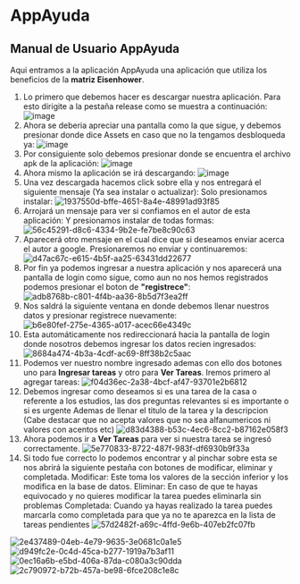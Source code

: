 # AppAyuda
## Manual de Usuario AppAyuda
Aqui entramos a la aplicación AppAyuda una aplicación que utiliza los beneficios de la **matriz Eisenhower**.
  1. Lo primero que debemos hacer es descargar nuestra aplicación. Para esto dirigite a la pestaña release como se muestra a continuación:
![image](https://user-images.githubusercontent.com/80849156/177081956-5676cbe6-274e-40e5-9204-c74743a44c52.png)
  2. Ahora se deberia apreciar una pantalla como la que sigue, y debemos presionar donde dice Assets en caso que no la tengamos desbloqueda ya:
![image](https://user-images.githubusercontent.com/80849156/177082058-65670c1a-389d-4c58-b17d-3fbe53813756.png)
  3. Por consiguiente solo debemos presionar donde se encuentra el archivo apk de la aplicación:
![image](https://user-images.githubusercontent.com/80849156/177082112-c7d2d24f-8e55-4079-b4be-acc4731e508f.png)
  4. Ahora mismo la aplicación se irá descargando:
![image](https://user-images.githubusercontent.com/80849156/177082157-b641ef16-c65f-4251-ad37-a17db4e26276.png)
  5. Una vez descargada hacemos click sobre ella y nos entregará el siguiente mensaje (Ya sea instalar o actualizar): Solo presionamos instalar:
![1937550d-bffe-4651-8a4e-48991ad93f85](https://user-images.githubusercontent.com/80849156/177084145-ef25128f-9e34-4330-8c6d-4cf5b448c5ef.jpg)
  6. Arrojará un mensaje para ver si confiamos en el autor de esta aplicación: Y presionamos instalar de todas formas:
![56c45291-d8c6-4334-9b2e-fe7be8c90c63](https://user-images.githubusercontent.com/80849156/177084162-4a929bb3-e462-4ea7-b91b-ffa84e78a75b.jpg)
  7. Aparecerá otro mensaje en el cual dice que si deseamos enviar acerca el autor a google. Presionaremos no enviar y continuaremos:
![d47ac67c-e615-4b5f-aa25-63431dd22677](https://user-images.githubusercontent.com/80849156/177084216-46d997ec-bea8-458f-a673-44f9ac71097e.jpg)
  8. Por fin ya podemos ingresar a nuestra aplicación y nos aparecerá una pantalla de login como sigue, como aun no nos hemos registrados podemos presionar el boton de **"registrece"**:
![adb8768b-c801-4f4b-aa36-8b5d7f3ea2ff](https://user-images.githubusercontent.com/80849156/177084253-7a5aba00-8af2-46df-aaf7-e4654b2b3254.jpg)
  9. Nos saldrá la siguiente ventana en donde debemos llenar nuestros datos y presionar registrece nuevamente:
![b6e80fef-275e-4365-a017-acec66e4349c](https://user-images.githubusercontent.com/80849156/177084266-d7800c27-3bcb-4a0e-b2cb-27488246ce9c.jpg)
  10. Esta automáticamente nos redireccionará hacia la pantalla de login donde nosotros debemos ingresar los datos recien ingresados:
![8684a474-4b3a-4cdf-ac69-8ff38b2c5aac](https://user-images.githubusercontent.com/80849156/177084316-eb978b75-354b-4b56-8c52-b027418dddc7.jpg)
  11. Podemos ver nuestro nombre ingresado ademas con ello dos botones uno para **Ingresar tareas** y otro para **Ver Tareas**. 
  Iremos primero al agregar tareas:
![f04d36ec-2a38-4bcf-af47-93701e2b6812](https://user-images.githubusercontent.com/80849156/177084339-1b6d96e9-36d6-40d3-8500-bfd30feea6f7.jpg)
  12. Debemos ingresar como deseamos si es una tarea de la casa o referente a los estudios, las dos preguntas relevantes si es importante o si es urgente 
  Ademas de llenar el titulo de la tarea y la descripcion (Cabe destacar que no acepta valores que no sea alfanumericos ni valores con acentos etc)
![d83d4388-b53c-4ec6-8cc2-b87162e058f3](https://user-images.githubusercontent.com/80849156/177084368-7448a4f2-8a9f-4d99-b4cd-5031a57de5e4.jpg)
  13. Ahora podemos ir a **Ver Tareas** para ver si nuestra tarea se ingresó correctamente.
![5e770833-8722-487f-983f-df6930b9f33a](https://user-images.githubusercontent.com/80849156/177084385-405be653-c859-4ee9-90fb-ddee2e2a5126.jpg)
  14. Si todo fue correcto lo podemos encontrar y al pinchar sobre esta se nos abrirá la siguiente pestaña con botones de modificar, eliminar y completada.
    Modificar: Este toma los valores de la sección inferior y los modifica en la base de datos.
    Eliminar: En caso de que te hayas equivocado y no quieres modificar la tarea puedes eliminarla sin problemas
    Completada: Cuando ya hayas realizado la tarea puedes marcarla como completada para que ya no te aparezca en la lista de tareas pendientes
![57d2482f-a69c-4ffd-9e6b-407eb2fc07fb](https://user-images.githubusercontent.com/80849156/177084405-297df2e2-bd3c-4b3e-835c-bf9f974d495e.jpg)
    
![2e437489-04eb-4e79-9635-3e0681c0a1e5](https://user-images.githubusercontent.com/80849156/177084424-984f88ca-1aea-41c8-a9d3-4199c23692b3.jpg)
![d949fc2e-0c4d-45ca-b277-1919a7b3af11](https://user-images.githubusercontent.com/80849156/177084450-5a7f6fb1-10f5-4e7d-919a-0b608b0405d3.jpg)
![0ec16a6b-e5bd-406a-87da-c080a3c90dda](https://user-images.githubusercontent.com/80849156/177084488-311bfa61-1ae4-46c9-8e40-1bd9e72e129e.jpg)
![2c790972-b72b-457a-be98-6fce208c1e8c](https://user-images.githubusercontent.com/80849156/177084510-f9fb2e07-c7a7-4ac5-9485-db387d04e72b.jpg)
